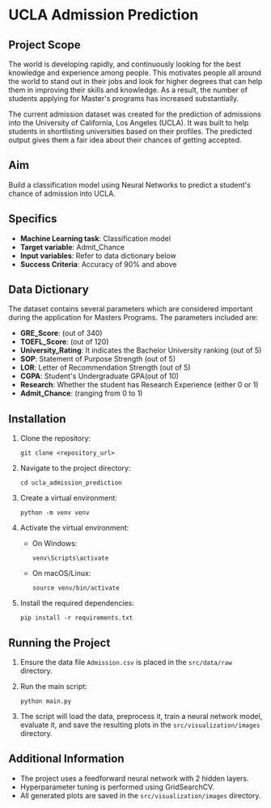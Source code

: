 # UCLA Admission Prediction

## Project Scope

The world is developing rapidly, and continuously looking for the best knowledge and experience among people. This motivates people all around the world to stand out in their jobs and look for higher degrees that can help them in improving their skills and knowledge. As a result, the number of students applying for Master's programs has increased substantially.

The current admission dataset was created for the prediction of admissions into the University of California, Los Angeles (UCLA). It was built to help students in shortlisting universities based on their profiles. The predicted output gives them a fair idea about their chances of getting accepted.

## Aim

Build a classification model using Neural Networks to predict a student's chance of admission into UCLA.

## Specifics

- **Machine Learning task**: Classification model
- **Target variable**: Admit_Chance
- **Input variables**: Refer to data dictionary below
- **Success Criteria**: Accuracy of 90% and above

## Data Dictionary

The dataset contains several parameters which are considered important during the application for Masters Programs. The parameters included are:

- **GRE_Score**: (out of 340)
- **TOEFL_Score**: (out of 120)
- **University_Rating**: It indicates the Bachelor University ranking (out of 5)
- **SOP**: Statement of Purpose Strength (out of 5)
- **LOR**: Letter of Recommendation Strength (out of 5)
- **CGPA**: Student's Undergraduate GPA(out of 10)
- **Research**: Whether the student has Research Experience (either 0 or 1)
- **Admit_Chance**: (ranging from 0 to 1)

## Installation

1. Clone the repository:
    ```
    git clone <repository_url>
    ```

2. Navigate to the project directory:
    ```
    cd ucla_admission_prediction
    ```

3. Create a virtual environment:
    ```
    python -m venv venv
    ```

4. Activate the virtual environment:
    - On Windows:
      ```
      venv\Scripts\activate
      ```
    - On macOS/Linux:
      ```
      source venv/bin/activate
      ```

5. Install the required dependencies:
    ```
    pip install -r requirements.txt
    ```

## Running the Project

1. Ensure the data file `Admission.csv` is placed in the `src/data/raw` directory.

2. Run the main script:
    ```
    python main.py
    ```

3. The script will load the data, preprocess it, train a neural network model, evaluate it, and save the resulting plots in the `src/visualization/images` directory.

## Additional Information

- The project uses a feedforward neural network with 2 hidden layers.
- Hyperparameter tuning is performed using GridSearchCV.
- All generated plots are saved in the `src/visualization/images` directory.
